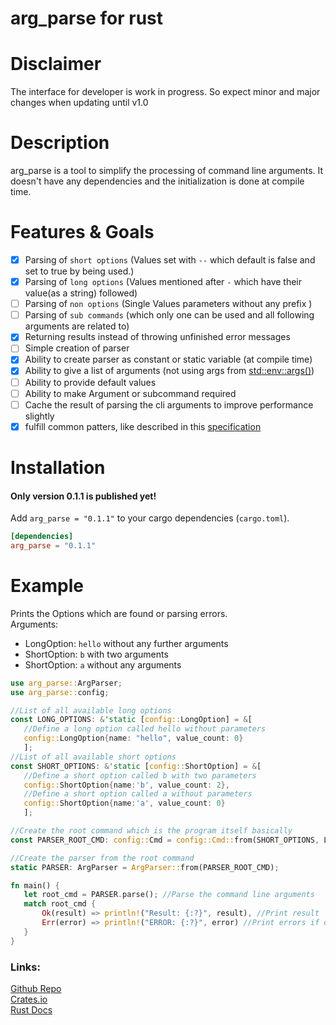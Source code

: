 # arg_parse for rust
# Disclaimer
The interface for developer is work in progress. So expect minor and major changes when updating until v1.0<br>
# Description
arg_parse is a tool to simplify the processing of command line arguments. It doesn't have any dependencies and the initialization is done at compile time.<br>

# Features & Goals
- [x] Parsing of `short options` (Values set with `--` which default is false and set to true by being used.)
- [x] Parsing of `long options` (Values mentioned after `-` which have their value(as a string) followed)
- [ ] Parsing of `non options` (Single Values parameters without any prefix )
- [ ] Parsing of `sub commands` (which only one can be used and all following arguments are related to)
- [x] Returning results instead of throwing unfinished error messages
- [ ] Simple creation of parser
- [x] Ability to create parser as constant or static variable (at compile time)
- [x] Ability to give a list of arguments (not using args from [std::env::args()](std::env::args()))
- [ ] Ability to provide default values
- [ ] Ability to make Argument or subcommand required
- [ ] Cache the result of parsing the cli arguments to improve performance slightly
- [x] fulfill  common patters, like described in this [specification](https://gist.github.com/pksunkara/1485856)

# Installation
#### Only version 0.1.1 is published yet!
Add `arg_parse = "0.1.1"` to your cargo dependencies (`cargo.toml`).
```toml
[dependencies]
arg_parse = "0.1.1"
```

 # Example
 Prints the Options which are found or parsing errors.<br>
 Arguments:
 - LongOption: `hello` without any further arguments
 - ShortOption: `b` with two arguments
 - ShortOption: `a` without any arguments
 ```rust
use arg_parse::ArgParser;
use arg_parse::config;

//List of all available long options
const LONG_OPTIONS: &'static [config::LongOption] = &[
    //Define a long option called hello without parameters
    config::LongOption{name: "hello", value_count: 0}
    ];
//List of all available short options
const SHORT_OPTIONS: &'static [config::ShortOption] = &[
    //Define a short option called b with two parameters
    config::ShortOption{name:'b', value_count: 2},
    //Define a short option called a without parameters
    config::ShortOption{name:'a', value_count: 0}
    ];

//Create the root command which is the program itself basically
const PARSER_ROOT_CMD: config::Cmd = config::Cmd::from(SHORT_OPTIONS, LONG_OPTIONS, &[]);

//Create the parser from the root command
static PARSER: ArgParser = ArgParser::from(PARSER_ROOT_CMD);

fn main() {
    let root_cmd = PARSER.parse(); //Parse the command line arguments
    match root_cmd {
        Ok(result) => println!("Result: {:?}", result), //Print result
        Err(error) => println!("ERROR: {:?}", error) //Print errors if occur
    }
}
 ```

### Links:
[Github Repo](https://github.com/oxydemeton/arg_parse/) <br>
[Crates.io](https://crates.io/crates/arg_parse)<br>
[Rust Docs](https://docs.rs/arg_parse/latest/arg_parse/)
 